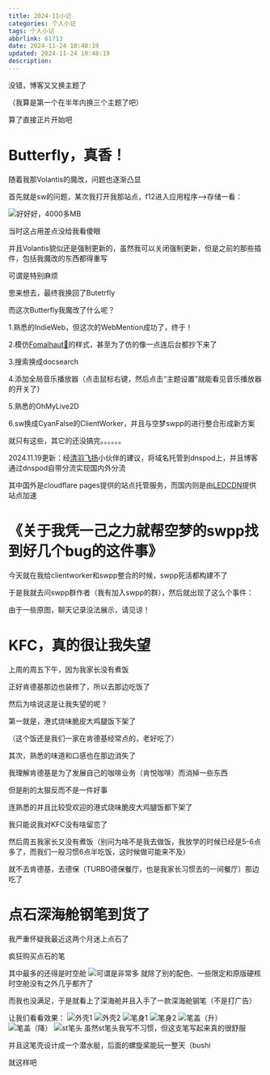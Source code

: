 ```yaml
---
title: 2024-11小记
categories: 个人小记
tags: 个人小记
abbrlink: 61713
date: 2024-11-24 10:48:19
updated: 2024-11-24 10:48:19
description:
---
```

没错，博客又又换主题了

（我算是第一个在半年内换三个主题了吧）

算了直接正片开始吧
<!-- more -->
# Butterfly，真香！
随着我那Volantis的魔改，问题也逐渐凸显

首先就是sw的问题，某次我打开我那站点，f12进入应用程序-->存储一看：

![好好好，4000多MB](https://images1.blog.sinzmise.top/images/msedge_gp7XhStbD7.3k81ku47pv.webp)

当时这占用差点没给我看傻眼

并且Volantis貌似还是强制更新的，虽然我可以关闭强制更新，但是之前的那些插件，包括我魔改的东西都得重写

可谓是特别麻烦

思来想去，最终我换回了Butetrfly

而这次Butterfly我魔改了什么呢？

1.熟悉的IndieWeb，但这次的WebMention成功了<psw>，终于！ </psw>

2.模仿[Fomalhaut🥝](https://www.fomal.cc/)的样式<psw>，甚至为了仿的像一点连后台都抄下来了 </psw>

3.搜索换成docsearch

4.添加全局音乐播放器（点击鼠标右键，然后点击“主题设置”就能看见音乐播放器的开关了）

5.熟悉的OhMyLive2D

6.sw换成CyanFalse的ClientWorker，并且与空梦swpp的进行整合形成新方案

就只有这些，其它的还没搞完。。。。。。

2024.11.19更新：经[清羽飞扬](https://blog.liushen.fun/)小伙伴的建议，将域名托管到dnspod上，并且博客通过dnspod自带分流实现国内外分流

其中国外是cloudflare pages提供的站点托管服务，而国内则是由[LEDCDN](https://cdn.ledcdn.com/)提供站点加速

# 《关于我凭一己之力就帮空梦的swpp找到好几个bug的这件事》
今天就在我给clientworker和swpp整合的时候，swpp死活都构建不了

于是我就去问swpp群作者（我有加入swpp的群），然后就出现了这么个事件：

由于一些原图，聊天记录没法展示，请见谅！

# KFC，真的很让我失望
上周的周五下午，因为我家长没有煮饭

正好肯德基那边也装修了，所以去那边吃饭了

然后为啥说这是让我失望的呢？

第一就是，港式烧味脆皮大鸡腿饭下架了

（这个饭还是我们一家在肯德基经常点的，老好吃了）

其次，熟悉的味道和口感也在那边消失了

我理解肯德基是为了发展自己的咖啡业务（肯悦咖啡）而消掉一些东西

但是削的太狠反而不是一件好事

连熟悉的并且比较受欢迎的港式烧味脆皮大鸡腿饭都下架了

我只能说我对KFC没有啥留恋了

然后周五我家长又没有煮饭<psw>（别问为啥不是我去做饭，我放学的时候已经是5-6点多了，而我们一般习惯6点半吃饭，这时候做可能来不及） </psw>

就不去肯德基，去德保（TURBO德保餐厅，也是我家长习惯去的一间餐厅）那边吃了

# 点石深海舱钢笔到货了
我严重怀疑我最近这两个月迷上点石了

疯狂购买点石的笔

其中最多的还得是时空舱
![可谓是非常多](https://images1.blog.sinzmise.top/images/27b025e8bb278916b616d3b0daca600.4uayr7e2ga.webp)
就除了别的配色、一些限定和原版硬核时空舱没有之外几乎都齐了

而我也没满足，于是就看上了深海舱并且入手了一款深海舱钢笔<psw>（不是打广告） </psw>

让我们看看效果：
![外壳1](https://images1.blog.sinzmise.top/images/bab6eb1f8131b7fa5c11046204ecff3.3k81kw2z0t.webp)
![外壳2](https://images1.blog.sinzmise.top/images/f567987c0f1d1be062181b36da9e027.4jo4y25roq.webp)
![笔身1](https://images1.blog.sinzmise.top/images/16e32e25200783595da6072b435da26.6pnjjtxiem.webp)
![笔身2](https://images1.blog.sinzmise.top/images/5e4e2f5f86fb9365e27e5391b2334f1.ic5jo1ssl.webp)
![笔盖（升）](https://images1.blog.sinzmise.top/images/c0b2e8cc998c876f6339cc6423ace63.8vmy5lpa44.webp)
![笔盖（降）](https://images1.blog.sinzmise.top/images/d758f59c31df8cddd7a0d3ff8d8a59c.2a54ekl9vu.webp)
![st笔头](https://images1.blog.sinzmise.top/images/59dc406ea523474d6425d85cb0fab1f.2doqcaee6p.webp)
虽然st笔头我写不习惯，但这支笔写起来真的很舒服

并且这笔壳设计成一个潜水艇，后面的螺旋桨能玩一整天（bushi

就这样吧

